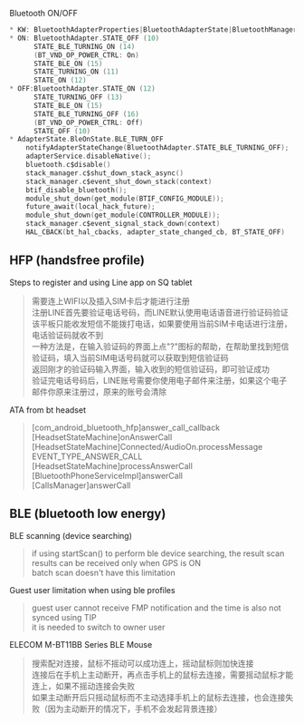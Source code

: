 
Bluetooth ON/OFF
```c
* KW: BluetoothAdapterProperties|BluetoothAdapterState|BluetoothManagerService|bt_vendor|BT_VND_OP_POWER_CTRL
* ON: BluetoothAdapter.STATE_OFF (10)
      STATE_BLE_TURNING_ON (14)
      (BT_VND_OP_POWER_CTRL: On)
      STATE_BLE_ON (15)
      STATE_TURNING_ON (11)
      STATE_ON (12)
* OFF:BluetoothAdapter.STATE_ON (12)
      STATE_TURNING_OFF (13)
      STATE_BLE_ON (15)
      STATE_BLE_TURNING_OFF (16)
      (BT_VND_OP_POWER_CTRL: Off)
      STATE_OFF (10)
* AdapterState.BleOnState.BLE_TURN_OFF
    notifyAdapterStateChange(BluetoothAdapter.STATE_BLE_TURNING_OFF);
    adapterService.disableNative();
    bluetooth.c$disable()
    stack_manager.c$shut_down_stack_async()
    stack_manager.c$event_shut_down_stack(context)
    btif_disable_bluetooth();
    module_shut_down(get_module(BTIF_CONFIG_MODULE));
    future_await(local_hack_future);
    module_shut_down(get_module(CONTROLLER_MODULE));
    stack_manager.c$event_signal_stack_down(context)
    HAL_CBACK(bt_hal_cbacks, adapter_state_changed_cb, BT_STATE_OFF)
```

## HFP (handsfree profile)

Steps to register and using Line app on SQ tablet 
> 需要连上WIFI以及插入SIM卡后才能进行注册  
> 注册LINE首先要验证电话号码，而LINE默认使用电话语音进行验证码验证  
> 该平板只能收发短信不能拨打电话，如果要使用当前SIM卡电话进行注册，电话验证码就收不到  
> 一种方法是，在输入验证码的界面上点"?"图标的帮助，在帮助里找到短信验证码，填入当前SIM电话号码就可以获取到短信验证码  
> 返回刚才的验证码输入界面，输入收到的短信验证码，即可验证成功  
> 验证完电话号码后，LINE账号需要你使用电子邮件来注册，如果这个电子邮件你原来注册过，原来的账号会清除  

ATA from bt headset
> [com_android_bluetooth_hfp]answer_call_callback  
> [HeadsetStateMachine]onAnswerCall   
> [HeadsetStateMachine]Connected/AudioOn.processMessage EVENT_TYPE_ANSWER_CALL  
> [HeadsetStateMachine]processAnswerCall  
> [BluetoothPhoneServiceImpl]answerCall  
> [CallsManager]answerCall  

## BLE (bluetooth low energy)

BLE scanning (device searching)
> if using startScan() to perform ble device searching, the result scan results can be received only when GPS is ON  
> batch scan doesn't have this limitation  

Guest user limitation when using ble profiles
> guest user cannot receive FMP notification and the time is also not synced using TIP  
> it is needed to switch to owner user  

ELECOM M-BT11BB Series BLE Mouse
> 搜索配对连接，鼠标不摇动可以成功连上，摇动鼠标则加快连接  
> 连接后在手机上主动断开，再点击手机上的鼠标去连接，需要摇动鼠标才能连上，如果不摇动连接会失败  
> 如果主动断开后只摇动鼠标而不主动选择手机上的鼠标去连接，也会连接失败（因为主动断开的情况下，手机不会发起背景连接）  

